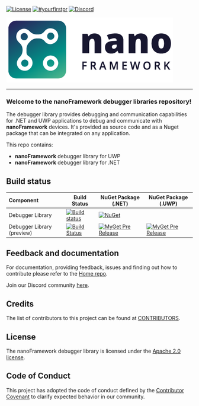 [![License](https://img.shields.io/badge/License-Apache%202.0-blue.svg)](https://github.com/nanoframework/Home/blob/master/LICENSE) [![#yourfirstpr](https://img.shields.io/badge/first--timers--only-friendly-blue.svg)](https://github.com/nanoframework/Home/blob/master/CONTRIBUTING.md) [![Discord](https://img.shields.io/discord/478725473862549535.svg)](https://discord.gg/gCyBu8T)


![nanoFramework logo](https://github.com/nanoframework/Home/blob/master/resources/logo/nanoFramework-repo-logo.png)

-----

### Welcome to the **nanoFramework** debugger libraries repository!

The debugger library provides debugging and communication capabilities for .NET and UWP applications to debug and communicate with **nanoFramework** devices.
It's provided as source code and as a Nuget package that can be integrated on any application.

This repo contains:

- **nanoFramework** debugger library for UWP
- **nanoFramework** debugger library for .NET

## Build status

| Component | Build Status | NuGet Package (.NET) | NuGet Package (.UWP) |
|:-|---|---|---|
| Debugger Library | [![Build status](https://ci.appveyor.com/api/projects/status/ut8h2hjxe1fvusnj/branch/master?svg=true)](https://ci.appveyor.com/project/nfbot/nf-debugger/branch/master) | [![NuGet](https://img.shields.io/nuget/vpre/nanoFramework.Tools.Debugger.Net.svg)](https://www.nuget.org/packages/nanoFramework.Tools.Debugger.Net/) | | [![NuGet](https://img.shields.io/nuget/vpre/nanoFramework.Tools.Debugger.UWP.svg)](https://www.nuget.org/packages/nanoFramework.Tools.Debugger.UWP/)  |
| Debugger Library (preview) | [![Build Status](https://dev.azure.com/nanoframework/debugger/_apis/build/status/nanoframework.nf-debugger)](https://dev.azure.com/nanoframework/debugger/_build/latest?definitionId=33) | [![MyGet Pre Release](https://img.shields.io/myget/nanoframework-dev/vpre/nanoFramework.Tools.Debugger.Net.svg)](https://www.myget.org/feed/nanoframework-dev/package/nuget/nanoFramework.Tools.Debugger.Net) | [![MyGet Pre Release](https://img.shields.io/myget/nanoframework-dev/vpre/nanoFramework.Tools.Debugger.UWP.svg)](https://www.myget.org/feed/nanoframework-dev/package/nuget/nanoFramework.Tools.Debugger.UWP) |

## Feedback and documentation

For documentation, providing feedback, issues and finding out how to contribute please refer to the [Home repo](https://github.com/nanoframework/Home).

Join our Discord community [here](https://discord.gg/gCyBu8T).


## Credits

The list of contributors to this project can be found at [CONTRIBUTORS](https://github.com/nanoframework/Home/blob/master/CONTRIBUTORS.md).


## License

The nanoFramework debugger library is licensed under the [Apache 2.0 license](http://www.apache.org/licenses/LICENSE-2.0).


## Code of Conduct
This project has adopted the code of conduct defined by the [Contributor Covenant](http://contributor-covenant.org/)
to clarify expected behavior in our community.
